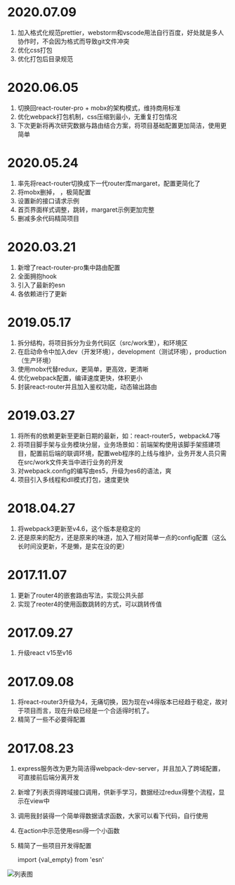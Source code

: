# 2020.07.09
1. 加入格式化规范prettier，webstorm和vscode用法自行百度，好处就是多人协作时，不会因为格式而导致git文件冲突
2. 优化css打包
3. 优化打包后目录规范

# 2020.06.05
1. 切换回react-router-pro + mobx的架构模式，维持商用标准
2. 优化webpack打包机制，css压缩到最小，无重复打包情况
3. 下次更新将再次研究数据与路由结合方案，将项目基础配置更加简洁，使用更简单

# 2020.05.24
1. 率先将react-router切换成下一代router库margaret，配置更简化了
2. 将mobx删掉， ，极简配置
3. 设置新的接口请求示例
4. 首页界面样式调整，跳转，margaret示例更加完整
5. 删减多余代码精简项目

# 2020.03.21
1. 新增了react-router-pro集中路由配置
3. 全面拥抱hook
4. 引入了最新的esn
5. 各依赖进行了更新

# 2019.05.17
1. 拆分结构，将项目拆分为业务代码区（src/work里），和环境区
2. 在启动命令中加入dev（开发环境），development（测试环境），production（生产环境）
3. 使用mobx代替redux，更简单，更高效，更清晰
4. 优化webpack配置，编译速度更快，体积更小
5. 封装react-router并且加入鉴权功能，动态输出路由

# 2019.03.27
1. 将所有的依赖更新至更新日期的最新，如：react-router5，webpack4.7等
2. 将项目脚手架与业务模块分层，业务场景如：前端架构使用该脚手架搭建项目，配置前后端的联调环境，配置web程序的上线与维护，业务开发人员只需在src/work文件夹当中进行业务的开发
3. 对webpack.config的编写由es5，升级为es6的语法，爽
4. 项目引入多线程和dll模式打包，速度更快

# 2018.04.27
1. 将webpack3更新至v4.6，这个版本是稳定的
2. 还是原来的配方，还是原来的味道，加入了相对简单一点的config配置（这么长时间没更新，不是懒，是实在没的更）

# 2017.11.07 
1. 更新了router4的嵌套路由写法，实现公共头部
2. 实现了reoter4的使用函数跳转的方式，可以跳转传值

# 2017.09.27 
1. 升级react v15至v16

# 2017.09.08 
1. 将react-router3升级为4，无痛切换，因为现在v4得版本已经趋于稳定，故对于项目而言，现在升级已经是一个合适得时机了。
2. 精简了一些不必要得配置

# 2017.08.23 
1. express服务改为更为简洁得webpack-dev-server，并且加入了跨域配置，可直接前后端分离开发
2. 新增了列表页得跨域接口调用，供新手学习，数据经过redux得整个流程，显示在view中
3. 调用我封装得一个简单得数据请求函数，大家可以看下代码，自行使用
4. 在action中示范使用esn得一个小函数
5. 精简了一些项目开发得配置

    import {val_empty} from 'esn'

![列表图](https://github.com/aiyuekuang/react_home/blob/master/doc/img/react_home.png?raw=true)
